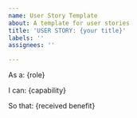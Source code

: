 ```yaml
---
name: User Story Template
about: A template for user stories
title: 'USER STORY: {your title}'
labels: ''
assignees: ''

---
```


As a: {role}

I can: {capability}

So that: {received benefit}
